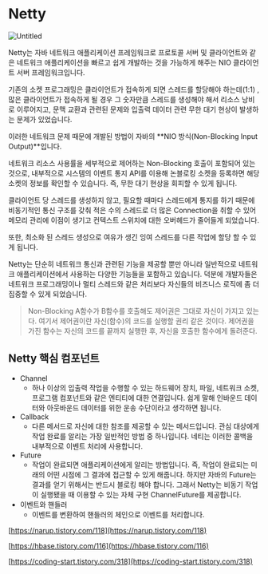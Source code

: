 # Netty

![Untitled](https://s3-us-west-2.amazonaws.com/secure.notion-static.com/53a9d418-b8f4-4cd6-a004-254ef61d682d/Untitled.png)

Netty는  자바 네트워크 애플리케이션 프레임워크로 프로토콜 서버 및 클라이언트와 같은 네트워크 애플리케이션을 빠르고 쉽게 개발하는 것을 가능하게 해주는 NIO 클라이언트 서버 프레임워크입니다. 

기존의 소켓 프로그래밍은 클라이언트가 접속하게 되면 스레드를 할당해야 하는데(1:1) , 많은 클라이언트가 접속하게 될 경우 그 숫자만큼 스레드를 생성해야 해서 리소스 낭비로 이루어지고, 문맥 교환과 관련된 문제와 입출력 데이터 관련 무한 대기 현상이 발생하는 문제가 있었습니다. 

이러한 네트워크 문제 때문에 개발된 방법이 자바의 **NIO 방식(Non-Blocking Input Output)**입니다. 

네트워크 리소스 사용률을 세부적으로 제어하는 Non-Blocking 호출이 포함되어 있는 것으로, 내부적으로 시스템의 이벤트 통지 API를 이용해 논블로킹 소켓을 등록하면 해당 소켓의 정보를 확인할 수 있습니다. 즉, 무한 대기 현상을 회피할 수 있게 됩니다. 

클라이언트 당 스레드를 생성하지 않고, 필요할 때마다 스레드에게 통지를 하기 때문에 비동기적인 통신 구조를 갖춰 적은 수의 스레드로 더 많은 Connection을 취할 수 있어 메모리 관리에 이점이 생기고 컨텍스트 스위치에 대한 오버헤드가 줄어들게 되었습니다. 

또한, 최소화 된 스레드 생성으로 여유가 생긴 잉여 스레드를 다른 작업에 할당 할 수 있게 됩니다.

Netty는 단순히 네트워크 통신과 관련된 기능을 제공할 뿐만 아니라 일반적으로 네트워크 애플리케이션에서 사용하는 다양한 기능들을 포함하고 있습니다. 덕분에 개발자들은 네트워크 프로그래밍이나 멀티 스레드와 같은 처리보다 자신들의 비즈니스 로직에 좀 더 집중할 수 있게 되었습니다. 


> Non-Blocking
> A함수가 B함수를 호출해도 제어권은 그대로 자신이 가지고 있는다.
> 여기서 제어권이란 자신(함수)의 코드를 실행할 권리 같은 것이다. 
> 제어권을 가진 함수는 자신의 코드를 끝까지 실행한 후, 자신을 호출한 함수에게 돌려준다.

## Netty 핵심 컴포넌트

- Channel
    - 하나 이상의 입출력 작업을 수행할 수 있는 하드웨어 장치, 파일, 네트워크 소켓, 프로그램 컴포넌트와 같은 엔티티에 대한 연결입니다. 쉽게 말해 인바운드 데이터와 아웃바운드 데이터를 위한 운송 수단이라고 생각하면 됩니다.
- Callback
    - 다른 메서드로 자신에 대한 참조를 제공할 수 있는 메서드입니다. 관심 대상에게 작업 완료를 알리는 가장 일반적인 방법 중 하나입니다. 네티는 이러한 콜백을 내부적으로 이벤트 처리에 사용합니다.
- Future
    - 작업이 완료되면 애플리케이션에게 알리는 방법입니다. 즉, 작업이 완료되는 미래의 어떤 시점에 그 결과에 접근할 수 있게 해줍니다. 하지만 자바의 Future는 결과를 얻기 위해서는 반드시 블로킹 해야 합니다. 그래서 Netty는 비동기 작업이 실행됐을 때 이용할 수 있는 자체 구현 ChannelFuture를 제공합니다.
- 이벤트와 핸들러
    - 이벤트를 변환하여 핸들러의 체인으로 이벤트를 처리합니다.

[https://narup.tistory.com/118](https://narup.tistory.com/118)

[https://hbase.tistory.com/116](https://hbase.tistory.com/116)

[https://coding-start.tistory.com/318](https://coding-start.tistory.com/318)
